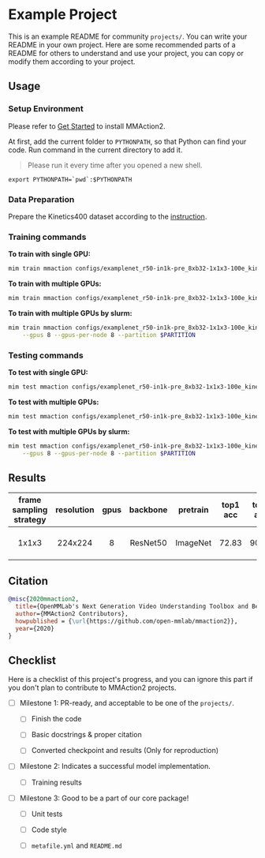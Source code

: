 # Example Project

This is an example README for community `projects/`. You can write your README in your own project. Here are
some recommended parts of a README for others to understand and use your project, you can copy or modify them
according to your project.

## Usage

### Setup Environment

Please refer to [Get Started](https://mmaction2.readthedocs.io/en/latest/get_started.html) to install MMAction2.

At first, add the current folder to `PYTHONPATH`, so that Python can find your code. Run command in the current directory to add it.

> Please run it every time after you opened a new shell.

```shell
export PYTHONPATH=`pwd`:$PYTHONPATH
```

### Data Preparation

Prepare the Kinetics400 dataset according to the [instruction](https://github.com/open-mmlab/mmaction2/blob/1.x/tools/data/kinetics/README.md).

### Training commands

**To train with single GPU:**

```bash
mim train mmaction configs/examplenet_r50-in1k-pre_8xb32-1x1x3-100e_kinetics400-rgb.py
```

**To train with multiple GPUs:**

```bash
mim train mmaction configs/examplenet_r50-in1k-pre_8xb32-1x1x3-100e_kinetics400-rgb.py --launcher pytorch --gpus 8
```

**To train with multiple GPUs by slurm:**

```bash
mim train mmaction configs/examplenet_r50-in1k-pre_8xb32-1x1x3-100e_kinetics400-rgb.py --launcher slurm \
    --gpus 8 --gpus-per-node 8 --partition $PARTITION
```

### Testing commands

**To test with single GPU:**

```bash
mim test mmaction configs/examplenet_r50-in1k-pre_8xb32-1x1x3-100e_kinetics400-rgb.py --checkpoint $CHECKPOINT
```

**To test with multiple GPUs:**

```bash
mim test mmaction configs/examplenet_r50-in1k-pre_8xb32-1x1x3-100e_kinetics400-rgb.py --checkpoint $CHECKPOINT --launcher pytorch --gpus 8
```

**To test with multiple GPUs by slurm:**

```bash
mim test mmaction configs/examplenet_r50-in1k-pre_8xb32-1x1x3-100e_kinetics400-rgb.py --checkpoint $CHECKPOINT --launcher slurm \
    --gpus 8 --gpus-per-node 8 --partition $PARTITION
```

## Results

| frame sampling strategy | resolution | gpus | backbone | pretrain | top1 acc | top5 acc |  testing protocol  |                                     config                                      |              ckpt |             log |
| :---------------------: | :--------: | :--: | :------: | :------: | :------: | :------: | :----------------: | :-----------------------------------------------------------------------------: | ----------------: | --------------: |
|          1x1x3          |  224x224   |  8   | ResNet50 | ImageNet |  72.83   |  90.65   | 25 clips x 10 crop | [config](./configs/examplenet_r50-in1k-pre_8xb32-1x1x3-100e_kinetics400-rgb.py) | [ckpt](CKPT-LINK) | [log](LOG-LINK) |

## Citation

<!-- Replace to the citation of the paper your project refers to. -->

```bibtex
@misc{2020mmaction2,
  title={OpenMMLab's Next Generation Video Understanding Toolbox and Benchmark},
  author={MMAction2 Contributors},
  howpublished = {\url{https://github.com/open-mmlab/mmaction2}},
  year={2020}
}
```

## Checklist

Here is a checklist of this project's progress, and you can ignore this part if you don't plan to contribute to MMAction2 projects.

- [ ] Milestone 1: PR-ready, and acceptable to be one of the `projects/`.

  - [ ] Finish the code

    <!-- The code's design shall follow existing interfaces and convention. For example, each model component should be registered into `mmaction.registry.MODELS` and configurable via a config file. -->

  - [ ] Basic docstrings & proper citation

    <!-- Each major class should contains a docstring, describing its functionality and arguments. If your code is copied or modified from other open-source projects, don't forget to cite the source project in docstring and make sure your behavior is not against its license. Typically, we do not accept any code snippet under GPL license. [A Short Guide to Open Source Licenses](https://medium.com/nationwide-technology/a-short-guide-to-open-source-licenses-cf5b1c329edd) -->

  - [ ] Converted checkpoint and results (Only for reproduction)

    <!-- If you are reproducing the result from a paper, make sure the model in the project can match that results. Also please provide checkpoint links or a checkpoint conversion script for others to get the pre-trained model. -->

- [ ] Milestone 2: Indicates a successful model implementation.

  - [ ] Training results

    <!-- If you are reproducing the result from a paper, train your model from scratch and verified that the final result can match the original result. Usually, ±0.1% is acceptable for the action recognition task on Kinetics400. -->

- [ ] Milestone 3: Good to be a part of our core package!

  - [ ] Unit tests

    <!-- Unit tests for the major module are required. [Example](https://github.com/open-mmlab/mmaction2/blob/1.x/tests/models/backbones/test_resnet.py) -->

  - [ ] Code style

    <!-- Refactor your code according to reviewer's comment. -->

  - [ ] `metafile.yml` and `README.md`

    <!-- It will used for MMAction2 to acquire your models. [Example](https://github.com/open-mmlab/mmaction2/blob/1.x/configs/recognition/swin/metafile.yml). In particular, you may have to refactor this README into a standard one. [Example](https://github.com/open-mmlab/mmaction2/blob/1.x/configs/recognition/swin/README.md) -->
